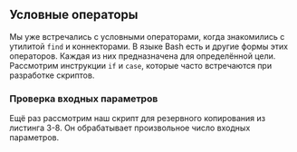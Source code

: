 ## Условные операторы

Мы уже встречались с условными операторами, когда знакомились с утилитой `find` и коннекторами. В языке Bash есть и другие формы этих операторов. Каждая из них предназначена для определённой цели. Рассмотрим инструкции `if` и `case`, которые часто встречаются при разработке скриптов.

### Проверка входных параметров

Ещё раз рассмотрим наш скрипт для резервного копирования из листинга 3-8. Он обрабатывает произвольное число входных параметров.